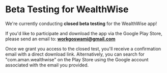 # Beta Testing for WealthWise

We're currently conducting **closed beta testing** for the WealthWise app!

If you'd like to participate and download the app via the Google Play Store, please send an email to:
**workgoswami@gmail.com**

Once we grant you access to the closed test, you'll receive a confirmation email with a direct download link. Alternatively, you can search for "com.aman.wealthwise" on the Play Store using the Google account associated with the email you provided.
